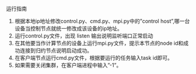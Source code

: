 运行指南
1. 根据本地ip地址修改control.py、cmd.py、mpi.py中的”control host”,哪一台设备当控制节点就统一修改成该设备的ip地址。
2. 运行control.py文件，出现 listen 输出说明监听端口正常启动
3. 在其他要当作计算节点的设备上运行mpi.py文件，提示本节点的node id和成功连接到归约节点说明启动成功。
4. 在客户端节点运行cmd.py文件，根据要运行的任务输入task id即可。
5. 如果需要关闭集群，在客户端进程中输入”-1”。
